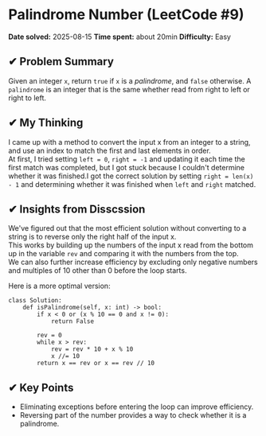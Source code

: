 # Palindrome Number (LeetCode #9)

**Date solved:** 2025-08-15
**Time spent:** about 20min 
**Difficulty:** Easy

## ✔︎ Problem Summary
Given an integer `x`, return `true` if `x` is a *palindrome*, and `false` otherwise.
A `palindrome` is an integer that is the same whether read from right to left or right to left.

## ✔︎ My Thinking
I came up with a method to convert the input x from an integer to a string, and use an index to match the first and last elements in order.  
At first, I tried setting `left = 0`, `right = -1` and updating it each time the first match was completed, but I got stuck because I couldn't determine whether it was finished.I got the correct solution by setting `right = len(x) - 1` and determining whether it was finished when `left` and `right` matched.  

## ✔︎ Insights from Disscssion
We've figured out that the most efficient solution without converting to a string is to reverse only the right half of the input x.  
This works by building up the numbers of the input x read from the bottom up in the variable `rev` and comparing it with the numbers from the top.  
We can also further increase efficiency by excluding only negative numbers and multiples of 10 other than 0 before the loop starts.  

Here is a more optimal version:  
```
class Solution:
    def isPalindrome(self, x: int) -> bool:
        if x < 0 or (x % 10 == 0 and x != 0):
            return False

        rev = 0
        while x > rev:
            rev = rev * 10 + x % 10
            x //= 10
        return x == rev or x == rev // 10
```

## ✔︎ Key Points
- Eliminating exceptions before entering the loop can improve efficiency.
- Reversing part of the number provides a way to check whether it is a palindrome.

